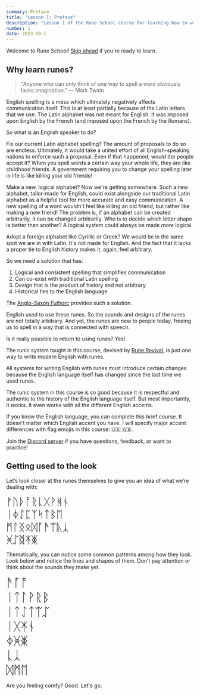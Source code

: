 ```yaml
---
summary: Preface
title: "Lesson 1: Preface"
description: "Lesson 1 of the Rune School course for learning how to write Modern English with the Anglo-Saxon futhorc"
number: 1
date: 2023-10-1
---
```


Welcome to Rune School! [Skip ahead](#getting-used-to-the-look) if you're ready to learn.

## Why learn runes?

> "Anyone who can only think of one way to spell a word obviously lacks imagination." ― Mark Twain

English spelling is a mess which ultimately negatively affects communication itself. This is at least partially because of the Latin letters that we use. The Latin alphabet was not meant for English. It was imposed upon English by the French (and imposed upon the French by the Romans).   

So what is an English speaker to do? 

Fix our current Latin alphabet spelling? The amount of proposals to do so are endless. Ultimately, it would take a united effort of all English-speaking nations to enforce such a proposal. Even if that happened, would the people accept it? When you spell words a certain way your whole life, they are like childhood friends. A government requiring you to change your spelling later in life is like killing your old friends!

Make a new, logical alphabet? Now we're getting somewhere. Such a new alphabet, tailor-made for English, could exist alongside our traditional Latin alphabet as a helpful tool for more accurate and easy communication. A new spelling of a word wouldn't feel like killing an old friend, but rather like making a *new* friend! The problem is, if an alphabet can be created arbitrarily, it can be changed arbitrarily. Who is to decide which letter shape is better than another? A logical system could always be made *more* logical.

Adopt a foreign alphabet like Cyrillic or Greek? We would be in the same spot we are in with Latin. It's not made for English. And the fact that it lacks a proper tie to English history makes it, again, feel arbitrary.

So we need a solution that has:

1. Logical and consistent spelling that simplifies communication
2. Can co-exist with traditional Latin spelling
3. Design that is the product of history and not arbitrary 
4. Historical ties to the English language

The [Anglo-Saxon Futhorc](https://en.wikipedia.org/wiki/Anglo-Saxon_runes) provides such a solution.

English used to use these runes. So the sounds and designs of the runes are not totally arbitrary. And yet, the runes are new to people today, freeing us to spell in a way that is connected with speech.

Is it really possible to return to using runes? Yes!

The runic system taught in this course, devised by [Rune Revival](https://www.youtube.com/@LearnRunes), is just *one* way to write modern English with runes. 

All systems for writing English with runes must introduce certain changes because the English language itself has changed since the last time we used runes. 

The runic system in this course is so good because it is respectful and authentic to the history of the English language itself. But most importantly, it *works*. It even works with all the different English accents.

If you know the English language, you can complete this brief course. It doesn't matter which English accent you have. I will specify major accent differences with flag emojis in this course: 🇺🇸 🇬🇧.

Join the [Discord server](https://discord.gg/BThW4fxAwN) if you have questions, feedback, or want to practice!

## Getting used to the look

Let’s look closer at the runes themselves to give you an idea of what we’re dealing with:

<div style="font-size:2em;">ᚠᚢᚦᚩᚱᚳᚷᚹᚻᚾ</div>
<div style="font-size:2em;">ᛁᛄᛇᛈᛉᛋᛏᛒᛖ</div>
<div style="font-size:2em;">ᛗᛚᛝᛟᛞᚪᚫᛠᚣᛣ</div>
<div style="font-size:2em;">ᚸᛢᛥᛡᛤ</div>

Thematically, you can notice some common patterns among how they look. Look below and notice the lines and shapes of them. Don’t pay attention or think about the sounds they make yet.

<div style="font-size:2.3em;">ᚫᚪᚩ</div>
<div style="font-size:2.3em;">ᛁᛏᛚᚹᚱᛒ</div>
<div style="font-size:2.3em;">ᛁᛏᛇᛏᛠᛢ</div>
<div style="font-size:2.3em;">ᛁᚷᛡᚾ</div>
<div style="font-size:2.3em;">ᛄᚸᛤ</div>
<div style="font-size:2.3em;">ᚳᛣ</div>
<div style="font-size:2.3em;">ᛞᛗᛖ</div>

Are you feeling comfy? Good. Let's go.
